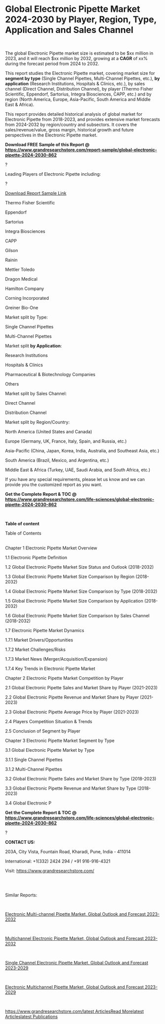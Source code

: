 <h1>Global Electronic Pipette Market 2024-2030 by Player, Region, Type, Application and Sales Channel</h1><br/><p>The global Electronic Pipette market size is estimated to be $xx million in 2023, and it will reach $xx million by 2032, growing at a <strong>CAGR</strong> of xx% during the forecast period from 2024 to 2032.</p>
 
 
 
 <p>This report studies the Electronic Pipette market, covering market size for <strong>segment by type</strong> (Single Channel Pipettes, Multi-Channel Pipettes, etc.), <strong>by application</strong> (Research Institutions, Hospitals & Clinics, etc.), by sales channel (Direct Channel, Distribution Channel), by player (Thermo Fisher Scientific, Eppendorf, Sartorius, Integra Biosciences, CAPP, etc.) and by region (North America, Europe, Asia-Pacific, South America and Middle East & Africa).</p>
 
 
 
 <p>This report provides detailed historical analysis of global market for Electronic Pipette from 2018-2023, and provides extensive market forecasts from 2024-2032 by region/country and subsectors. It covers the sales/revenue/value, gross margin, historical growth and future perspectives in the Electronic Pipette market.</p>
 
 
 
 <div><b>Download FREE Sample of this Report @ <a href="https://www.grandresearchstore.com/report-sample/global-electronic-pipette-2024-2030-862">https://www.grandresearchstore.com/report-sample/global-electronic-pipette-2024-2030-862</a></b></div>
 
 
 
 <p>? </p>
 
 
 
 <p>Leading Players of Electronic Pipette including:</p>
 
 
 
 <p>? </p>
 
 
 
 <p><a href="https://www.grandresearchstore.com/mr-admin/report-sample/global-electronic-pipette-2024-2030-862">Download Report Sample Link</a></p>
 
 
 
 <p>Thermo Fisher Scientific</p>
 
 
 
 <p>Eppendorf</p>
 
 
 
 <p>Sartorius</p>
 
 
 
 <p>Integra Biosciences</p>
 
 
 
 <p>CAPP</p>
 
 
 
 <p>Gilson</p>
 
 
 
 <p>Rainin</p>
 
 
 
 <p>Mettler Toledo</p>
 
 
 
 <p>Dragon Medical</p>
 
 
 
 <p>Hamilton Company</p>
 
 
 
 <p>Corning Incorporated</p>
 
 
 
 <p>Greiner Bio-One</p>
 
 
 
 <p>Market split by Type:</p>
 
 
 
 <p>Single Channel Pipettes</p>
 
 
 
 <p>Multi-Channel Pipettes</p>
 
 
 
 <p>Market split <strong>by Application</strong>:</p>
 
 
 
 <p>Research Institutions</p>
 
 
 
 <p>Hospitals & Clinics</p>
 
 
 
 <p>Pharmaceutical & Biotechnology Companies</p>
 
 
 
 <p>Others</p>
 
 
 
 <p>Market split by Sales Channel:</p>
 
 
 
 <p>Direct Channel</p>
 
 
 
 <p>Distribution Channel</p>
 
 
 
 <p>Market split by Region/Country:</p>
 
 
 
 <p>North America (United States and Canada)</p>
 
 
 
 <p>Europe (Germany, UK, France, Italy, Spain, and Russia, etc.)</p>
 
 
 
 <p>Asia-Pacific (China, Japan, Korea, India, Australia, and Southeast Asia, etc.)</p>
 
 
 
 <p>South America (Brazil, Mexico, and Argentina, etc.)</p>
 
 
 
 <p>Middle East & Africa (Turkey, UAE, Saudi Arabia, and South Africa, etc.)</p>
 
 
 
 <p>If you have any special requirements, please let us know and we can provide you the customized report as you want.</p>
 
 
 
 <div><b>Get the Complete Report & TOC @ <a href="https://www.grandresearchstore.com/life-sciences/global-electronic-pipette-2024-2030-862">https://www.grandresearchstore.com/life-sciences/global-electronic-pipette-2024-2030-862</a></b></div>
 
 
 
 <p><br />
 
 <b>Table of content</b></p>
 
 
 
 <p>Table of Contents<br />
 
 <br />
 
 Chapter 1 Electronic Pipette Market Overview<br />
 
 1.1 Electronic Pipette Definition<br />
 
 1.2 Global Electronic Pipette Market Size Status and Outlook (2018-2032)<br />
 
 1.3 Global Electronic Pipette Market Size Comparison by Region (2018-2032)<br />
 
 1.4 Global Electronic Pipette Market Size Comparison by Type (2018-2032)<br />
 
 1.5 Global Electronic Pipette Market Size Comparison by Application (2018-2032)<br />
 
 1.6 Global Electronic Pipette Market Size Comparison by Sales Channel (2018-2032)<br />
 
 1.7 Electronic Pipette Market Dynamics<br />
 
 1.7.1 Market Drivers/Opportunities<br />
 
 1.7.2 Market Challenges/Risks<br />
 
 1.7.3 Market News (Merger/Acquisition/Expansion)<br />
 
 1.7.4 Key Trends in Electronic Pipette Market<br />
 
 Chapter 2 Electronic Pipette Market Competition by Player<br />
 
 2.1 Global Electronic Pipette Sales and Market Share by Player (2021-2023)<br />
 
 2.2 Global Electronic Pipette Revenue and Market Share by Player (2021-2023)<br />
 
 2.3 Global Electronic Pipette Average Price by Player (2021-2023)<br />
 
 2.4 Players Competition Situation & Trends<br />
 
 2.5 Conclusion of Segment by Player<br />
 
 Chapter 3 Electronic Pipette Market Segment by Type<br />
 
 3.1 Global Electronic Pipette Market by Type<br />
 
 3.1.1 Single Channel Pipettes<br />
 
 3.1.2 Multi-Channel Pipettes<br />
 
 3.2 Global Electronic Pipette Sales and Market Share by Type (2018-2023)<br />
 
 3.3 Global Electronic Pipette Revenue and Market Share by Type (2018-2023)<br />
 
 3.4 Global Electronic P</p>
 
 
 
 <div><b>Get the Complete Report & TOC @ <a href="https://www.grandresearchstore.com/life-sciences/global-electronic-pipette-2024-2030-862">https://www.grandresearchstore.com/life-sciences/global-electronic-pipette-2024-2030-862</a></b></div>
 
 
 
 <p>? </p>
 
 
 
 <p><b>CONTACT US:</b><br />
 
 203A, City Vista, Fountain Road, Kharadi, Pune, India - 411014<br />
 
 International: +1(332) 2424 294 / +91 916-916-4321<br />
 
 Visit: <a href="https://www.grandresearchstore.com/">https://www.grandresearchstore.com/</a><br />
 
 <br />
 
 <br />
 
 Similar Reports:<br />
 
 <br />
 
 <a href="https://www.grandresearchstore.com/machines/global-electronic-multichannel-pipette-forecast-2023-2032-754">Electronic Multi-channel Pipette Market, Global Outlook and Forecast 2023-2032</a><br />
 
 <br />
 
 <a href="https://www.grandresearchstore.com/machines/global-multichannel-electronic-pipette-forecast-2023-2032-875">Multichannel Electronic Pipette Market, Global Outlook and Forecast 2023-2032</a><br />
 
 <br />
 
 <a href="https://www.grandresearchstore.com/machines/global-single-channel-electronic-pipette-forecast-2023-2029-62">Single Channel Electronic Pipette Market, Global Outlook and Forecast 2023-2029</a><br />
 
 <br />
 
 <a href="https://www.grandresearchstore.com/machines/global-electronic-multichannel-pipette-forecast-2023-2029-507">Electronic Multichannel Pipette Market, Global Outlook and Forecast 2023-2029</a><br />
 
 <br />
 
 <a href="https://gyeongbokgung.com">https://www.grandresearchstore.com/</a><a href="https://hallyeomaritime.com">latest Articles</a><a href="https://jingwansa.com">Read More</a><a href="https://nguoiviet.jp/">latest Articles</a><a href="https://www.intelmarketresearch.com/">latest Publications</a></p>